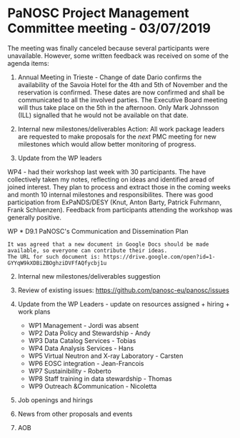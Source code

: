 PaNOSC Project Management Committee meeting - 03/07/2019
========================================================
The meeting was finally canceled because several participants were unavailable. 
However, some written feedback was received on some of the agenda items:

1. Annual Meeting in Trieste - Change of date
Dario confirms the availability of the Savoia Hotel for the 4th and 5th of November and the reservation is confirmed. 
These dates are now confirmed and shall be communicated to all the involved parties. 
The Executive Board meeting will thus take place on the 5th in the afternoon. Only Mark Johnsson (ILL) signalled that he
would not be available on that date.

2. Internal new milestones/deliverables
Action:
All work package leaders are requested to make proposals for the *next* PMC meeting for new milestones which would allow better
monitoring of progress. 

3. Update from the WP leaders

WP4 - had their workshop last week with 30 participants. The have collectively taken my notes, reflecting on ideas and
identified aread of joined interest. They plan to process and extract those in the coming weeks and month 10 internal milestones
and responsibilites. There was good participation from ExPaNDS/DESY (Knut, Anton Barty, Patrick Fuhrmann, Frank Schluenzen).
Feedback from participants attending the workshop was generally positive.

WP
	* D9.1 PaNOSC's Communication and Dissemination Plan

	It was agreed that a new document in Google Docs should be made available, so everyone can contribute their ideas.
	The URL for such document is: https://drive.google.com/open?id=1-GYYqW9kXDBiZBOghziDVFfAQfycbj1u

2. Internal new milestones/deliverables suggestion

3. Review of existing issues: https://github.com/panosc-eu/panosc/issues
		
4. Update from the WP Leaders - update on resources assigned + hiring + work plans
	*    WP1 Management - Jordi was absent
	*    WP2 Data Policy and Stewardship - Andy 
	*    WP3 Data Catalog Services - Tobias 
	*    WP4 Data Analysis Services - Hans 
	*    WP5 Virtual Neutron and X-ray Laboratory - Carsten 
	*    WP6 EOSC integration - Jean-Francois 
	*    WP7 Sustainibility - Roberto 
	*    WP8 Staff training in data stewardship - Thomas 
	*    WP9 Outreach &Communication - Nicoletta 

5. Job openings and hirings


6. News from other proposals and events


7. AOB
